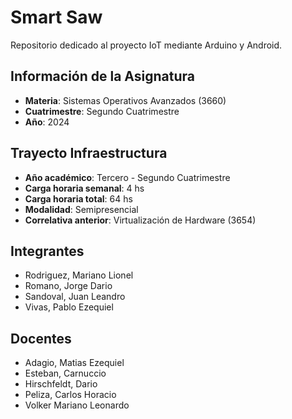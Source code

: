 # Smart Saw
Repositorio dedicado al proyecto IoT mediante Arduino y Android.

## Información de la Asignatura
* **Materia**: Sistemas Operativos Avanzados (3660)
* **Cuatrimestre**: Segundo Cuatrimestre
* **Año**: 2024

## Trayecto Infraestructura
* **Año académico**: Tercero - Segundo Cuatrimestre
* **Carga horaria semanal**: 4 hs
* **Carga horaria total**: 64 hs
* **Modalidad**: Semipresencial
* **Correlativa anterior**: Virtualización de Hardware (3654)

## Integrantes
* Rodriguez, Mariano Lionel
* Romano, Jorge Dario 
* Sandoval, Juan Leandro
* Vivas, Pablo Ezequiel

## Docentes
* Adagio, Matias Ezequiel
* Esteban, Carnuccio
* Hirschfeldt, Dario
* Peliza, Carlos Horacio
* Volker Mariano Leonardo
